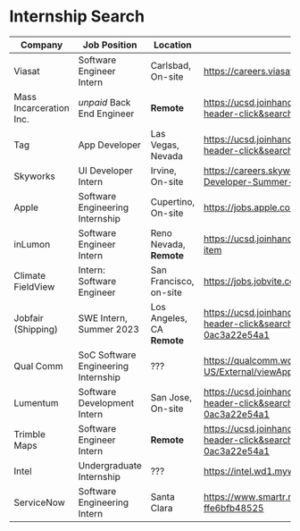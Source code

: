 #  Internship Search

| Company | Job Position | Location | Website |
| - | - | - | - |
| Viasat | Software Engineer Intern | Carlsbad, On-site | https://careers.viasat.com/careers/FolderDetail?folderId=11360
| Mass Incarceration Inc. | *unpaid* Back End Engineer | **Remote** | https://ucsd.joinhandshake.com/stu/jobs/7147077?ref=preview-header-click&search_id=8e3dc899-0b24-43ff-b0ad-68bf056a2522
| Tag | App Developer | Las Vegas, Nevada | https://ucsd.joinhandshake.com/stu/jobs/7556454?ref=preview-header-click&search_id=8e3dc899-0b24-43ff-b0ad-68bf056a2522
| Skyworks | UI Developer Intern | Irvine, On-site | https://careers.skyworksinc.com/job/Irvine-User-Interface-Developer-Summer-Intern-CA-92602/931421600/
| Apple | Software Engineering Internship | Cupertino, On-site | https://jobs.apple.com/app/en-us/profile/info
| inLumon | Software Engineer Intern | Reno Nevada, **Remote** | https://ucsd.joinhandshake.com/stu/jobs/5868677?ref=home-unit-item
| Climate FieldView | Intern: Software Engineer | San Francisco, on-site | https://jobs.jobvite.com/the-climate-corporation/job/otfWkfwI
| Jobfair (Shipping) | SWE Intern, Summer 2023 | Los Angeles, CA **Remote** | https://ucsd.joinhandshake.com/stu/jobs/7501449?ref=preview-header-click&search_id=503d30e6-72f3-4085-ae0b-0ac3a22e54a1
| Qual Comm | SoC Software Engineering Internship | ??? | https://qualcomm.wd5.myworkdayjobs.com/en-US/External/viewApplication/c66d8bd2227f9001349d1827d0690000
| Lumentum | Software Development Intern | San Jose, On-site | https://ucsd.joinhandshake.com/stu/jobs/7503183?ref=preview-header-click&search_id=503d30e6-72f3-4085-ae0b-0ac3a22e54a1
| Trimble Maps | Software Engineer Intern | **Remote** | https://ucsd.joinhandshake.com/stu/jobs/7506656?ref=preview-header-click&search_id=503d30e6-72f3-4085-ae0b-0ac3a22e54a1
| Intel | Undergraduate Internship | ??? | https://intel.wd1.myworkdayjobs.com/en-US/External/userHome
| ServiceNow | Software Engineering Intern | Santa Clara | https://www.smartr.me/application-ats/8afdb75a-56fe-44bf-9242-ffe6bfb48525
